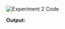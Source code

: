 ![Experiment 2 Code](https://github.com/shahidk07/webtech/tree/main/LAB/images/exp1) <p><strong>Output:</strong></p><pre><code class=", language-,code-block">
  